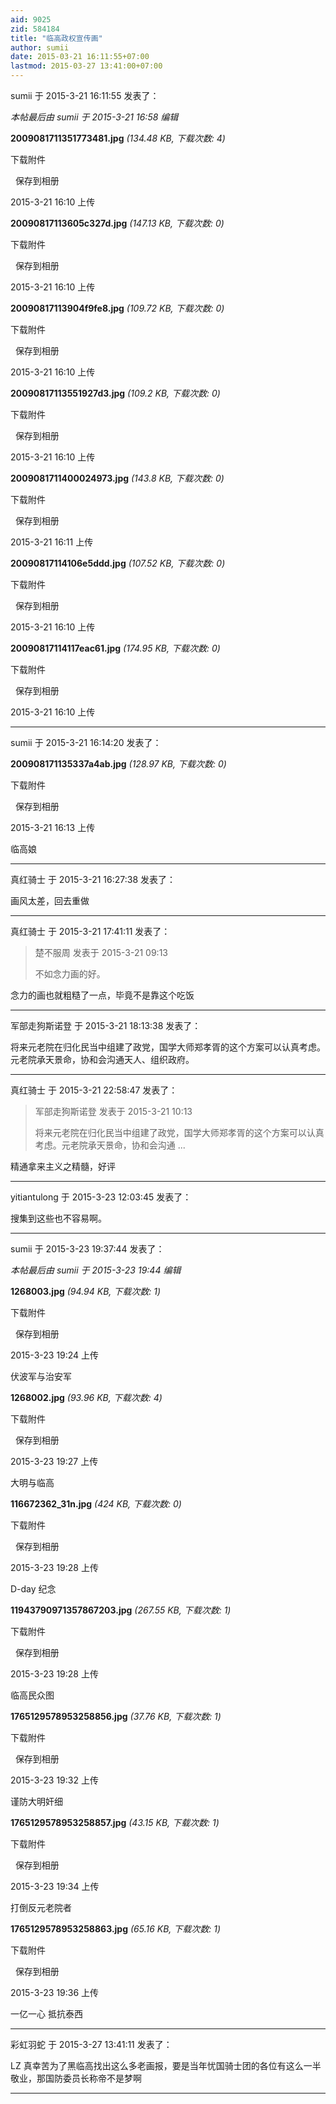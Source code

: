 ```yaml
---
aid: 9025
zid: 584184
title: "临高政权宣传画"
author: sumii
date: 2015-03-21 16:11:55+07:00
lastmod: 2015-03-27 13:41:00+07:00
---
```


sumii 于 2015-3-21 16:11:55 发表了：

_本帖最后由 sumii 于 2015-3-21 16:58 编辑_

**2009081711351773481.jpg** _(134.48 KB, 下载次数: 4)_

下载附件

&nbsp;
保存到相册

2015-3-21 16:10 上传

**20090817113605c327d.jpg** _(147.13 KB, 下载次数: 0)_

下载附件

&nbsp;
保存到相册

2015-3-21 16:10 上传

**20090817113904f9fe8.jpg** _(109.72 KB, 下载次数: 0)_

下载附件

&nbsp;
保存到相册

2015-3-21 16:10 上传

**20090817113551927d3.jpg** _(109.2 KB, 下载次数: 0)_

下载附件

&nbsp;
保存到相册

2015-3-21 16:10 上传

**2009081711400024973.jpg** _(143.8 KB, 下载次数: 0)_

下载附件

&nbsp;
保存到相册

2015-3-21 16:11 上传

**20090817114106e5ddd.jpg** _(107.52 KB, 下载次数: 0)_

下载附件

&nbsp;
保存到相册

2015-3-21 16:10 上传

**20090817114117eac61.jpg** _(174.95 KB, 下载次数: 0)_

下载附件

&nbsp;
保存到相册

2015-3-21 16:10 上传

---

sumii 于 2015-3-21 16:14:20 发表了：

**200908171135337a4ab.jpg** _(128.97 KB, 下载次数: 0)_

下载附件

&nbsp;
保存到相册

2015-3-21 16:13 上传

临高娘

---

真红骑士 于 2015-3-21 16:27:38 发表了：

画风太差，回去重做

---

真红骑士 于 2015-3-21 17:41:11 发表了：

> 楚不服周 发表于 2015-3-21 09:13
>
> 不如念力画的好。

念力的画也就粗糙了一点，毕竟不是靠这个吃饭

---

军部走狗斯诺登 于 2015-3-21 18:13:38 发表了：

将来元老院在归化民当中组建了政党，国学大师郑孝胥的这个方案可以认真考虑。元老院承天景命，协和会沟通天人、组织政府。

---

真红骑士 于 2015-3-21 22:58:47 发表了：

> 军部走狗斯诺登 发表于 2015-3-21 10:13
>
> 将来元老院在归化民当中组建了政党，国学大师郑孝胥的这个方案可以认真考虑。元老院承天景命，协和会沟通 ...

精通拿来主义之精髓，好评

---

yitiantulong 于 2015-3-23 12:03:45 发表了：

搜集到这些也不容易啊。

---

sumii 于 2015-3-23 19:37:44 发表了：

_本帖最后由 sumii 于 2015-3-23 19:44 编辑_

**1268003.jpg** _(94.94 KB, 下载次数: 1)_

下载附件

&nbsp;
保存到相册

2015-3-23 19:24 上传

伏波军与治安军

**1268002.jpg** _(93.96 KB, 下载次数: 4)_

下载附件

&nbsp;
保存到相册

2015-3-23 19:27 上传

大明与临高

**116672362_31n.jpg** _(424 KB, 下载次数: 0)_

下载附件

&nbsp;
保存到相册

2015-3-23 19:28 上传

D-day 纪念

**11943790971357867203.jpg** _(267.55 KB, 下载次数: 1)_

下载附件

&nbsp;
保存到相册

2015-3-23 19:28 上传

临高民众图

**1765129578953258856.jpg** _(37.76 KB, 下载次数: 1)_

下载附件

&nbsp;
保存到相册

2015-3-23 19:32 上传

谨防大明奸细

**1765129578953258857.jpg** _(43.15 KB, 下载次数: 1)_

下载附件

&nbsp;
保存到相册

2015-3-23 19:34 上传

打倒反元老院者

**1765129578953258863.jpg** _(65.16 KB, 下载次数: 1)_

下载附件

&nbsp;
保存到相册

2015-3-23 19:36 上传

一亿一心 抵抗泰西

---

彩虹羽蛇 于 2015-3-27 13:41:11 发表了：

LZ 真幸苦为了黑临高找出这么多老画报，要是当年忧国骑士团的各位有这么一半敬业，那国防委员长称帝不是梦啊

---
